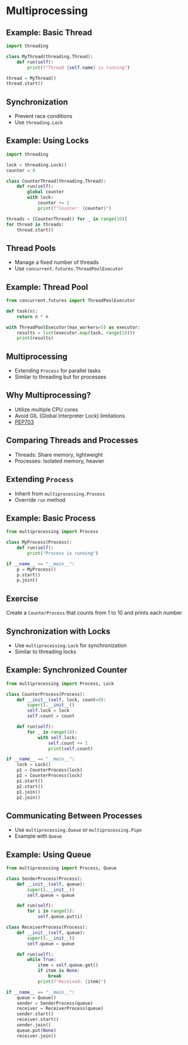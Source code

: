 # Multiprocessing

## Example: Basic Thread

```python
import threading

class MyThread(threading.Thread):
    def run(self):
        print(f"Thread {self.name} is running")

thread = MyThread()
thread.start()
```

## Synchronization

- Prevent race conditions
- Use `threading.Lock`

## Example: Using Locks

```python
import threading

lock = threading.Lock()
counter = 0

class CounterThread(threading.Thread):
    def run(self):
        global counter
        with lock:
            counter += 1
            print(f"Counter: {counter}")

threads = [CounterThread() for _ in range(10)]
for thread in threads:
    thread.start()
```

## Thread Pools

- Manage a fixed number of threads
- Use `concurrent.futures.ThreadPoolExecutor`

## Example: Thread Pool

```python
from concurrent.futures import ThreadPoolExecutor

def task(n):
    return n * n

with ThreadPoolExecutor(max_workers=5) as executor:
    results = list(executor.map(task, range(10)))
    print(results)
```

## Multiprocessing

- Extending `Process` for parallel tasks
- Similar to threading but for processes

## Why Multiprocessing?

- Utilize multiple CPU cores
- Avoid GIL (Global Interpreter Lock) limitations
- [PEP703](https://peps.python.org/pep-0703/)

## Comparing Threads and Processes

- Threads: Share memory, lightweight
- Processes: Isolated memory, heavier

## Extending `Process`

- Inherit from `multiprocessing.Process`
- Override `run` method

## Example: Basic Process

```python
from multiprocessing import Process

class MyProcess(Process):
    def run(self):
        print("Process is running")

if __name__ == "__main__":
    p = MyProcess()
    p.start()
    p.join()
```

## Exercise

Create a `CounterProcess` that counts from 1 to 10 and prints each number

## Synchronization with Locks

- Use `multiprocessing.Lock` for synchronization
- Similar to threading locks

## Example: Synchronized Counter

```python
from multiprocessing import Process, Lock

class CounterProcess(Process):
    def __init__(self, lock, count=0):
        super().__init__()
        self.lock = lock
        self.count = count

    def run(self):
        for _ in range(10):
            with self.lock:
                self.count += 1
                print(self.count)

if __name__ == "__main__":
    lock = Lock()
    p1 = CounterProcess(lock)
    p2 = CounterProcess(lock)
    p1.start()
    p2.start()
    p1.join()
    p2.join()
```

## Communicating Between Processes

- Use `multiprocessing.Queue` or `multiprocessing.Pipe`
- Example with `Queue`

## Example: Using Queue

```python
from multiprocessing import Process, Queue

class SenderProcess(Process):
    def __init__(self, queue):
        super().__init__()
        self.queue = queue

    def run(self):
        for i in range(5):
            self.queue.put(i)

class ReceiverProcess(Process):
    def __init__(self, queue):
        super().__init__()
        self.queue = queue

    def run(self):
        while True:
            item = self.queue.get()
            if item is None:
                break
            print(f"Received: {item}")

if __name__ == "__main__":
    queue = Queue()
    sender = SenderProcess(queue)
    receiver = ReceiverProcess(queue)
    sender.start()
    receiver.start()
    sender.join()
    queue.put(None)
    receiver.join()
```
